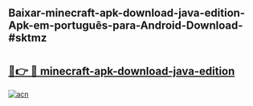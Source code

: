 ## Baixar-minecraft-apk-download-java-edition-Apk-em-português​-para-Android-Download-#sktmz

# <h2><a href="https://ainizakaria.my?title=minecraft-apk-download-java-edition&ref=20M">🔗👉 🔴 minecraft-apk-download-java-edition</a></h2>

[![acn](https://github.com/user-attachments/assets/0f9c940e-d8b0-45ae-aac7-cd30a18b3e1c)](https://ainizakaria.my?title=minecraft-apk-download-java-edition&ref=20M)


